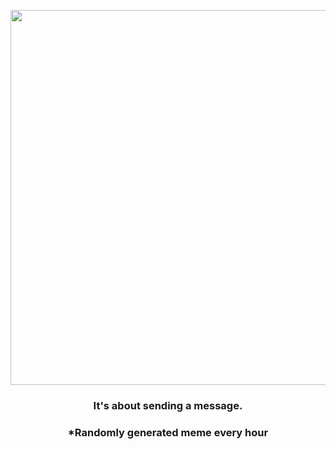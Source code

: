 <p align="center">
        <img src="https://i.redd.it/bif0h4hpir2a1.gif" width="600" height="600">
        </p>
        <h3 align="center">It's about sending a message.</h3>
        <h3 align="center">*Randomly generated meme every hour</h3>
    